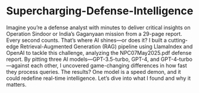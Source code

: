 # Supercharging-Defense-Intelligence
Imagine you’re a defense analyst with minutes to deliver critical insights on Operation Sindoor or India’s Gaganyaan mission from a 29-page report. Every second counts. That’s where AI shines—or does it? I built a cutting-edge Retrieval-Augmented Generation (RAG) pipeline using LlamaIndex and OpenAI to tackle this challenge, analyzing the NPC07May2025.pdf defense report. By pitting three AI models—GPT-3.5-turbo, GPT-4, and GPT-4-turbo—against each other, I uncovered game-changing differences in how fast they process queries. The results? One model is a speed demon, and it could redefine real-time intelligence. Let’s dive into what I found and why it matters.
